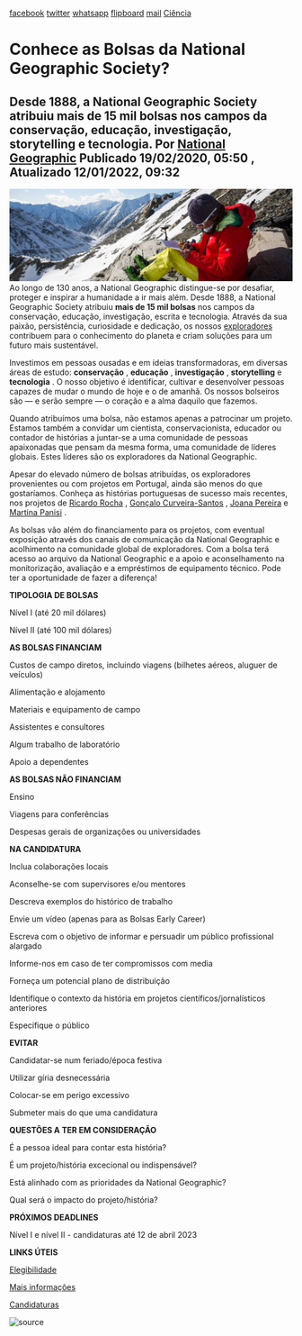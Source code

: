 [facebook](https://www.facebook.com/sharer/sharer.php?u=https%3A%2F%2Fwww.natgeo.pt%2Fciencia%2F2019%2F12%2Fconhece-bolsas-da-national-geographic-society) [twitter](https://twitter.com/share?url=https%3A%2F%2Fwww.natgeo.pt%2Fciencia%2F2019%2F12%2Fconhece-bolsas-da-national-geographic-society&via=natgeo&text=Conhece%20as%20Bolsas%20da%20National%20Geographic%20Society%3F) [whatsapp](https://web.whatsapp.com/send?text=https%3A%2F%2Fwww.natgeo.pt%2Fciencia%2F2019%2F12%2Fconhece-bolsas-da-national-geographic-society) [flipboard](https://share.flipboard.com/bookmarklet/popout?v=2&title=Conhece%20as%20Bolsas%20da%20National%20Geographic%20Society%3F&url=https%3A%2F%2Fwww.natgeo.pt%2Fciencia%2F2019%2F12%2Fconhece-bolsas-da-national-geographic-society) [mail](mailto:?subject=NatGeo&body=https%3A%2F%2Fwww.natgeo.pt%2Fciencia%2F2019%2F12%2Fconhece-bolsas-da-national-geographic-society%20-%20Conhece%20as%20Bolsas%20da%20National%20Geographic%20Society%3F) [Ciência](https://www.natgeo.pt/ciencia) 
# Conhece as Bolsas da National Geographic Society? 
## Desde 1888, a National Geographic Society atribuiu mais de 15 mil bolsas nos campos da conservação, educação, investigação, storytelling e tecnologia. Por [National Geographic](https://www.natgeo.pt/autor/national-geographic) Publicado 19/02/2020, 05:50 , Atualizado 12/01/2022, 09:32 
![](img/files_styles_image_00_public_ee_e1_1c_c_be1_d0_0_d11_dcc_c0_1_1_00_r_00x_0.jpg)
Ao longo de 130 anos, a National Geographic distingue-se por desafiar, proteger e inspirar a humanidade a ir mais além. Desde 1888, a National Geographic Society atribuiu **mais de 15 mil bolsas** nos campos da conservação, educação, investigação, escrita e tecnologia. Através da sua paixão, persistência, curiosidade e dedicação, os nossos [exploradores](https://www.natgeo.pt/exploracao/2019/02/spark-historias-inspiradoras-dos-nossos-exploradores) contribuem para o conhecimento do planeta e criam soluções para um futuro mais sustentável. 

Investimos em pessoas ousadas e em ideias transformadoras, em diversas áreas de estudo: **conservação** , **educação** , **investigação** , **storytelling** e **tecnologia** . O nosso objetivo é identificar, cultivar e desenvolver pessoas capazes de mudar o mundo de hoje e o de amanhã. Os nossos bolseiros são — e serão sempre — o coração e a alma daquilo que fazemos. 

Quando atribuímos uma bolsa, não estamos apenas a patrocinar um projeto. Estamos também a convidar um cientista, conservacionista, educador ou contador de histórias a juntar-se a uma comunidade de pessoas apaixonadas que pensam da mesma forma, uma comunidade de líderes globais. Estes líderes são os exploradores da National Geographic. 

Apesar do elevado número de bolsas atribuídas, os exploradores provenientes ou com projetos em Portugal, ainda são menos do que gostaríamos. Conheça as histórias portuguesas de sucesso mais recentes, nos projetos de [Ricardo Rocha](https://www.natgeo.pt/ciencia/2021/09/entrevista-ricardo-rocha-diversidade-racial-etnica-ciencia-portuguesa) , [Gonçalo Curveira-Santos](https://www.natgeo.pt/animais/2021/02/entrevista-goncalo-curveira-santos-carnivoros-gestao-conservacao) , [Joana Pereira](https://www.natgeo.pt/animais/2021/02/entrevista-joana-pereira-conservacao-da-vida-selvagem) e [Martina Panisi](https://www.natgeo.pt/animais/2019/09/martina-panisi-protege-caracois-gigantes-em-sao-tome-e-principe) . 

As bolsas vão além do financiamento para os projetos, com eventual exposição através dos canais de comunicação da National Geographic e acolhimento na comunidade global de exploradores. Com a bolsa terá acesso ao arquivo da National Geographic e a apoio e aconselhamento na monitorização, avaliação e a empréstimos de equipamento técnico. Pode ter a oportunidade de fazer a diferença! 

**TIPOLOGIA DE BOLSAS** 

Nível I (até 20 mil dólares) 

Nível II (até 100 mil dólares) 

**AS BOLSAS FINANCIAM** 

Custos de campo diretos, incluindo viagens (bilhetes aéreos, aluguer de veículos) 

Alimentação e alojamento 

Materiais e equipamento de campo 

Assistentes e consultores 

Algum trabalho de laboratório 

Apoio a dependentes 

**AS BOLSAS NÃO FINANCIAM** 

Ensino 

Viagens para conferências 

Despesas gerais de organizações ou universidades 

**NA CANDIDATURA** 

Inclua colaborações locais 

Aconselhe-se com supervisores e/ou mentores 

Descreva exemplos do histórico de trabalho 

Envie um vídeo (apenas para as Bolsas Early Career) 

Escreva com o objetivo de informar e persuadir um público profissional alargado 

Informe-nos em caso de ter compromissos com media 

Forneça um potencial plano de distribuição 

Identifique o contexto da história em projetos científicos/jornalísticos anteriores 

Especifique o público 

**EVITAR** 

Candidatar-se num feriado/época festiva 

Utilizar gíria desnecessária 

Colocar-se em perigo excessivo 

Submeter mais do que uma candidatura 

**QUESTÕES A TER EM CONSIDERAÇÃO** 

É a pessoa ideal para contar esta história? 

É um projeto/história excecional ou indispensável? 

Está alinhado com as prioridades da National Geographic? 

Qual será o impacto do projeto/história? 

**PRÓXIMOS DEADLINES** 

Nível I e nível II - candidaturas até 12 de abril 2023 

**LINKS ÚTEIS** 

[Elegibilidade](https://www.nationalgeographic.org/funding-opportunities/grants/how-to-apply/eligibility/) 

[Mais informações](https://www.nationalgeographic.org/funding-opportunities/grants/) 

[Candidaturas](https://www.nationalgeographic.org/funding-opportunities/grants/how-to-apply) 



![source](https://www.natgeo.pt/ciencia/2019/12/conhece-bolsas-da-national-geographic-society)